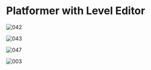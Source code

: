 # Platformer with Level Editor

![042](https://github.com/JoeLumbley/Platformer-with-Level-Editor/assets/77564255/905d2649-9f46-4136-9e67-9770c34ef38c)

![043](https://github.com/JoeLumbley/Platformer-with-Level-Editor/assets/77564255/e0437978-e22c-4d35-9bd3-4d28541c9773)

![047](https://github.com/JoeLumbley/Platformer-with-Level-Editor/assets/77564255/9e97796e-27cb-4865-b3c6-3f41004ce12e)


![003](https://github.com/JoeLumbley/Platformer-with-Level-Editor/assets/77564255/9ad10840-2c31-4bf2-8d92-1f5aab2b8312)



